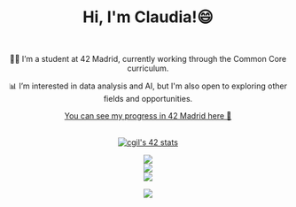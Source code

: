 <div align="center">
   	<h1 align="center">Hi, I'm Claudia!😄</h1>
</div>

<br>
<div align="center">

👨‍💻 I’m a student at 42 Madrid, currently working through the Common Core curriculum.

📊 I’m interested in data analysis and AI, but I'm also open to exploring other fields and opportunities.

[You can see my progress in 42 Madrid here 🚀](https://github.com/claauugil/cursus_42)


<br>
<div align=center>
	<a href="https://github.com/oakoudad/badge42"><img src="https://badge.mediaplus.ma/starryblue/cgil" alt="cgil's 42 stats" /></a>
</div>

![](https://github-readme-stats.vercel.app/api?username=claauugil&theme=omni&hide_border=false&include_all_commits=false&count_private=false)<br/>
![](https://github-readme-streak-stats.herokuapp.com/?user=claauugil1&theme=omni&hide_border=false)<br/>
![](https://github-readme-stats.vercel.app/api/top-langs/?username=claauugil&theme=omni&hide_border=false&include_all_commits=false&count_private=false&layout=compact)

<p align="center">
  <a href="https://skillicons.dev">
    <img src="https://skillicons.dev/icons?i=html,css,mysql,git,github,bash,linux,vscode,markdown,vim" />
  </a>
</p>
